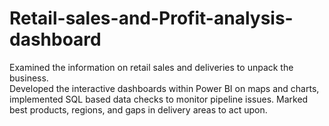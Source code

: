 # Retail-sales-and-Profit-analysis-dashboard
Examined the information on retail sales and deliveries to unpack the business.  
Developed the interactive dashboards within Power BI on maps and charts, implemented SQL based data  checks to monitor pipeline issues.
Marked best products, regions, and gaps in delivery areas to act upon.
